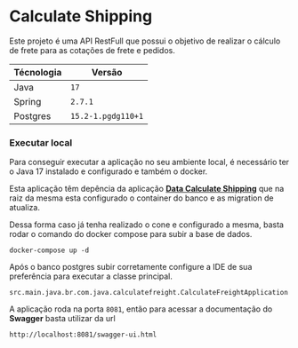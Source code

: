 # Calculate Shipping
Este projeto é uma API RestFull que possui o objetivo de realizar o cálculo de frete para as cotações de frete e pedidos.

|Técnologia| Versão             |
|----------|--------------------|
|Java      | `17`               |
|Spring    | `2.7.1`            |
|Postgres  | `15.2-1.pgdg110+1` |

### Executar local
Para conseguir executar a aplicação no seu ambiente local, é necessário ter o Java 17 instalado e configurado e também o docker.

Esta aplicação têm depência da aplicação **[Data Calculate Shipping](https://github.com/EdiPSilva/data-calculate-freight)** que na raiz da mesma esta configurado o container do banco e as migration de atualiza.

Dessa forma caso já tenha realizado o cone e configurado a mesma, basta rodar o comando do docker compose para subir a base de dados.
``` 
docker-compose up -d
```
Após o banco postgres subir corretamente configure a IDE de sua preferência para executar a classe principal.
```
src.main.java.br.com.java.calculatefreight.CalculateFreightApplication
```
A aplicação roda na porta `8081`, então para acessar a documentação do **Swagger** basta utilizar da url
```
http://localhost:8081/swagger-ui.html
```